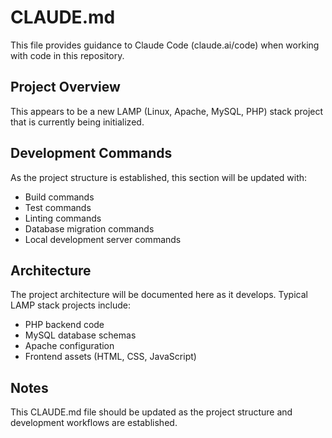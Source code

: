 # CLAUDE.md

This file provides guidance to Claude Code (claude.ai/code) when working with code in this repository.

## Project Overview

This appears to be a new LAMP (Linux, Apache, MySQL, PHP) stack project that is currently being initialized.

## Development Commands

As the project structure is established, this section will be updated with:
- Build commands
- Test commands
- Linting commands
- Database migration commands
- Local development server commands

## Architecture

The project architecture will be documented here as it develops. Typical LAMP stack projects include:
- PHP backend code
- MySQL database schemas
- Apache configuration
- Frontend assets (HTML, CSS, JavaScript)

## Notes

This CLAUDE.md file should be updated as the project structure and development workflows are established.
